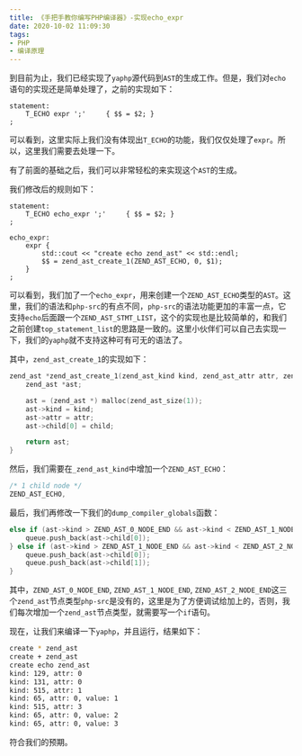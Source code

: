 ```yaml
---
title: 《手把手教你编写PHP编译器》-实现echo_expr
date: 2020-10-02 11:09:30
tags:
- PHP
- 编译原理
---
```


到目前为止，我们已经实现了`yaphp`源代码到`AST`的生成工作。但是，我们对`echo`语句的实现还是简单处理了，之前的实现如下：

```bison
statement:
    T_ECHO expr ';'     { $$ = $2; }
;
```

可以看到，这里实际上我们没有体现出`T_ECHO`的功能，我们仅仅处理了`expr`。所以，这里我们需要去处理一下。

有了前面的基础之后，我们可以非常轻松的来实现这个`AST`的生成。

我们修改后的规则如下：

```bison
statement:
    T_ECHO echo_expr ';'     { $$ = $2; }
;

echo_expr:
    expr {
        std::cout << "create echo zend_ast" << std::endl;
        $$ = zend_ast_create_1(ZEND_AST_ECHO, 0, $1);
    }
;
```

可以看到，我们加了一个`echo_expr`，用来创建一个`ZEND_AST_ECHO`类型的`AST`。这里，我们的语法和`php-src`的有点不同，`php-src`的语法功能更加的丰富一点，它支持`echo`后面跟一个`ZEND_AST_STMT_LIST`，这个的实现也是比较简单的，和我们之前创建`top_statement_list`的思路是一致的。这里小伙伴们可以自己去实现一下，我们的`yaphp`就不支持这种可有可无的语法了。

其中，`zend_ast_create_1`的实现如下：

```cpp
zend_ast *zend_ast_create_1(zend_ast_kind kind, zend_ast_attr attr, zend_ast *child) {
    zend_ast *ast;

    ast = (zend_ast *) malloc(zend_ast_size(1));
    ast->kind = kind;
    ast->attr = attr;
    ast->child[0] = child;

    return ast;
}
```

然后，我们需要在`_zend_ast_kind`中增加一个`ZEND_AST_ECHO`：

```cpp
/* 1 child node */
ZEND_AST_ECHO,
```

最后，我们再修改一下我们的`dump_compiler_globals`函数：

```cpp
else if (ast->kind > ZEND_AST_0_NODE_END && ast->kind < ZEND_AST_1_NODE_END) {
    queue.push_back(ast->child[0]);
} else if (ast->kind > ZEND_AST_1_NODE_END && ast->kind < ZEND_AST_2_NODE_END) {
    queue.push_back(ast->child[0]);
    queue.push_back(ast->child[1]);
}
```

其中，`ZEND_AST_0_NODE_END`, `ZEND_AST_1_NODE_END`, `ZEND_AST_2_NODE_END`这三个`zend_ast`节点类型`php-src`是没有的，这里是为了方便调试给加上的，否则，我们每次增加一个`zend_ast`节点类型，就需要写一个`if`语句。

现在，让我们来编译一下`yaphp`，并且运行，结果如下：

```bash
create * zend_ast
create + zend_ast
create echo zend_ast
kind: 129, attr: 0
kind: 131, attr: 0
kind: 515, attr: 1
kind: 65, attr: 0, value: 1
kind: 515, attr: 3
kind: 65, attr: 0, value: 2
kind: 65, attr: 0, value: 3
```

符合我们的预期。
